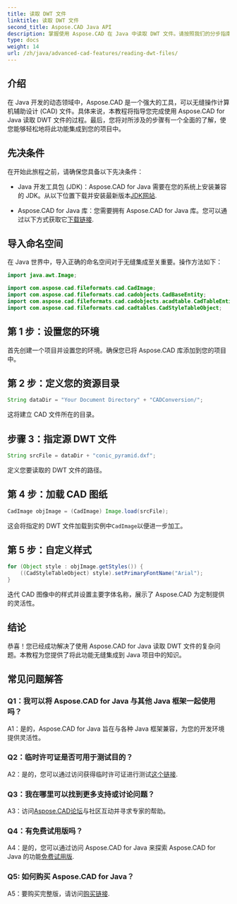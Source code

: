 ```yaml
---
title: 读取 DWT 文件
linktitle: 读取 DWT 文件
second_title: Aspose.CAD Java API
description: 掌握使用 Aspose.CAD 在 Java 中读取 DWT 文件。请按照我们的分步指南进行无缝集成。
type: docs
weight: 14
url: /zh/java/advanced-cad-features/reading-dwt-files/
---
```

## 介绍

在 Java 开发的动态领域中，Aspose.CAD 是一个强大的工具，可以无缝操作计算机辅助设计 (CAD) 文件。具体来说，本教程将指导您完成使用 Aspose.CAD for Java 读取 DWT 文件的过程。最后，您将对所涉及的步骤有一个全面的了解，使您能够轻松地将此功能集成到您的项目中。

## 先决条件

在开始此旅程之前，请确保您具备以下先决条件：

- Java 开发工具包 (JDK)：Aspose.CAD for Java 需要在您的系统上安装兼容的 JDK。从以下位置下载并安装最新版本[JDK网站](https://www.oracle.com/java/technologies/javase-downloads.html).

- Aspose.CAD for Java 库：您需要拥有 Aspose.CAD for Java 库。您可以通过以下方式获取它[下载链接](https://releases.aspose.com/cad/java/).

## 导入命名空间

在 Java 世界中，导入正确的命名空间对于无缝集成至关重要。操作方法如下：

```java
import java.awt.Image;

import com.aspose.cad.fileformats.cad.CadImage;
import com.aspose.cad.fileformats.cad.cadobjects.CadBaseEntity;
import com.aspose.cad.fileformats.cad.cadobjects.acadtable.CadTableEntity;
import com.aspose.cad.fileformats.cad.cadtables.CadStyleTableObject;
```

## 第 1 步：设置您的环境

首先创建一个项目并设置您的环境。确保您已将 Aspose.CAD 库添加到您的项目中。

## 第 2 步：定义您的资源目录

```java
String dataDir = "Your Document Directory" + "CADConversion/";
```

这将建立 CAD 文件所在的目录。

## 步骤 3：指定源 DWT 文件

```java
String srcFile = dataDir + "conic_pyramid.dxf";
```

定义您要读取的 DWT 文件的路径。

## 第 4 步：加载 CAD 图纸

```java
CadImage objImage = (CadImage) Image.load(srcFile);
```

这会将指定的 DWT 文件加载到实例中`CadImage`以便进一步加工。

## 第 5 步：自定义样式

```java
for (Object style : objImage.getStyles()) {
    ((CadStyleTableObject) style).setPrimaryFontName("Arial");
}
```

迭代 CAD 图像中的样式并设置主要字体名称，展示了 Aspose.CAD 为定制提供的灵活性。

## 结论

恭喜！您已经成功解决了使用 Aspose.CAD for Java 读取 DWT 文件的复杂问题。本教程为您提供了将此功能无缝集成到 Java 项目中的知识。

## 常见问题解答

### Q1：我可以将 Aspose.CAD for Java 与其他 Java 框架一起使用吗？

A1：是的，Aspose.CAD for Java 旨在与各种 Java 框架兼容，为您的开发环境提供灵活性。

### Q2：临时许可证是否可用于测试目的？

 A2：是的，您可以通过访问获得临时许可证进行测试[这个链接](https://purchase.aspose.com/temporary-license/).

### Q3：我在哪里可以找到更多支持或讨论问题？

 A3：访问[Aspose.CAD论坛](https://forum.aspose.com/c/cad/19)与社区互动并寻求专家的帮助。

### Q4：有免费试用版吗？

 A4：是的，您可以通过访问 Aspose.CAD for Java 来探索 Aspose.CAD for Java 的功能[免费试用版](https://releases.aspose.com/).

### Q5: 如何购买 Aspose.CAD for Java？

 A5：要购买完整版，请访问[购买链接](https://purchase.aspose.com/buy).